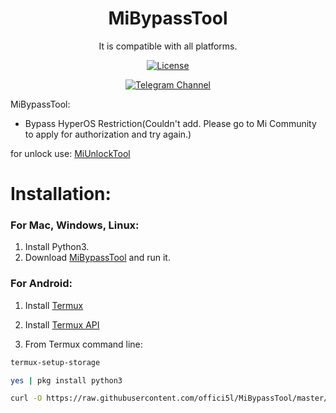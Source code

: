 <div align="center">

# MiBypassTool

It is compatible with all platforms.

[![License](https://img.shields.io/badge/License-Apache_2.0-blue.svg)](./LICENSE)

[![Telegram Channel](https://img.shields.io/badge/-telegram-red?color=white&logo=telegram&logoColor=blue)](https://t.me/Offici5l_Channel)

</div>

MiBypassTool:

- Bypass HyperOS Restriction(Couldn't add. Please go to Mi Community to apply for authorization and try again.)

for unlock use: [MiUnlockTool](https://github.com/offici5l/MiUnlockTool)

# Installation:

### For Mac, Windows, Linux:

1. Install Python3.
2. Download [MiBypassTool](https://codeload.github.com/offici5l/MiBypassTool/zip/refs/heads/main) and run it.

### For Android:

1. Install [Termux](https://github.com/termux/termux-app/releases/download/v0.118.0/termux-app_v0.118.0+github-debug_universal.apk)

2. Install [Termux API](https://github.com/termux/termux-api/releases/download/v0.50.1/termux-api_v0.50.1+github-debug.apk)

3. From Termux command line:
```bash
termux-setup-storage
```
```bash
yes | pkg install python3
```
```bash
curl -O https://raw.githubusercontent.com/offici5l/MiBypassTool/master/MiBypassTool.py && python MiBypassTool.py
```